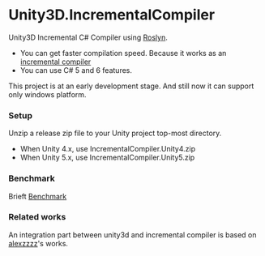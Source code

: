 # Unity3D.IncrementalCompiler

Unity3D Incremental C# Compiler using [Roslyn](https://github.com/dotnet/roslyn).
- You can get faster compilation speed. Because it works as an
  [incremental compiler](https://en.wikipedia.org/wiki/Incremental_compiler)
- You can use C# 5 and 6 features.

This project is at an early development stage.
And still now it can support only windows platform.

### Setup

Unzip a release zip file to your Unity project top-most directory.
- When Unity 4.x, use IncrementalCompiler.Unity4.zip
- When Unity 5.x, use IncrementalCompiler.Unity5.zip

### Benchmark

Brieft [Benchmark](./docs/Benchmark.md)

### Related works

An integration part between unity3d and incremental compiler is based on
[alexzzzz](https://bitbucket.org/alexzzzz/unity-c-5.0-and-6.0-integration/src)'s works.
